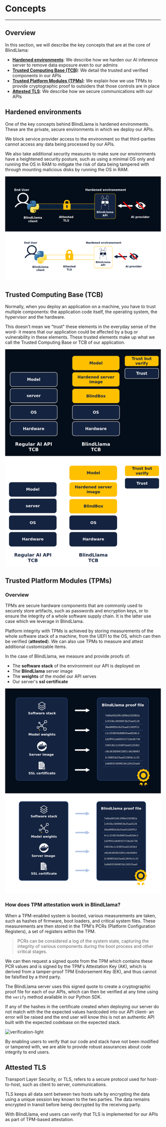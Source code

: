 # Concepts
________________________________________________________

## Overview

In this section, we will describe the key concepts that are at the core of BlindLlama:

+ [**Hardened environments**](#hardened-environments): We describe how we harden our AI inference server to remove data exposure even to our admins
+ [**Trusted Computing Base (TCB)**](#trusted-computing-base-tcb): We detail the trusted and verified components in our APIs
+ [**Trusted Platform Modules (TPMs)**](#trusted-platform-modules-tpms): We explain how we use TPMs to provide cryptographic proof to outsiders that those controls are in place
+ [**Attested TLS**](#attested-tls): We describe how we secure communications with our APIs

## Hardened environments

One of the key concepts behind BlindLlama is hardened environments. These are the private, secure environments in which we deploy our APIs.

We block service provider access to the environment so that third-parties cannot access any data being processed by our APIs.

We also take additional security measures to make sure our environments have a heightened security posture, such as using a minimal OS only and running the OS in RAM to mitigate the risk of data being tampered with through mounting malicious disks by running the OS in RAM.

![hardened-env-dark](../../assets/hardened-dark.png#only-dark)
![hardened-env-light](../../assets/hardened-light.png#only-light)

## Trusted Computing Base (TCB)

Normally, when you deploy an application on a machine, you have to trust multiple components: the application code itself, the operating system, the hypervisor and the hardware.

This doesn't mean we "trust" these elements in the everyday sense of the word- it means that our application could be affected by a bug or vulnerability in these elements. These trusted elements make up what we call the Trusted Computing Base or TCB of our application.

![tcb-dark](../../assets/TCB-dark.png#only-dark)
![tcb-light](../../assets/TCB-light.png#only-light)

## Trusted Platform Modules (TPMs)

### Overview

TPMs are secure hardware components that are commonly used to securely store artifacts, such as passwords and encryption keys, or to ensure the integrity of a whole software supply chain. It is the latter use case which we leverage in BlindLlama.

Platform integrity with TPMs is achieved by storing measurements of the whole software stack of a machine, from the UEFI to the OS, which can then be verified (**attested**). We can also use TPMs to measure and attest additional customizable items. 

In the case of BlindLlama, we measure and provide proofs of:
+ The **software stack** of the environment our API is deployed on
+ The **BlindLlama** server image
+ The **weights** of the model our API serves
+ Our server's **ssl certificate**

![proof-dark](../../assets/blindllama-proof-dark.png#only-dark)
![proof-light](../../assets/blindllama-proof-light.png#only-light)

### How does TPM attestation work in BlindLlama?

When a TPM-enabled system is booted, various measurements are taken, such as hashes of firmware, boot loaders, and critical system files. These measurements are then stored in the TPM's PCRs (Platform Configuration Registers), a set of registers within the TPM. 

> PCRs can be considered a log of the system state, capturing the integrity of various components during the boot process and other critical stages.

We can then request a signed quote from the TPM which contains these PCR values and is signed by the TPM's Attestation Key (AK), which is derived from a tamper-proof TPM Endorsement Key (EK), and thus cannot be falsified by a third party. 

The BlindLlama server uses this signed quote to create a cryptographic proof file for each of our APIs, which can then be verified at any time using the `verify` method available in our Python SDK.

If any of the hashes in the certificate created when deploying our server do not match with the the expected values hardcoded into our API client- an error will be raised and the end user will know this is not an authentic API built with the expected codebase on the expected stack.

![verification-light](../../assets/verification-cropped.png)

By enabling users to verify that our code and stack have not been modified or tampered with, we are able to provide robust assurances about code integrity to end users.


## Attested TLS

Transport Layer Security, or TLS, refers to a secure protocol used for host-to-host, such as client to server, communications.

TLS keeps all data sent between two hosts safe by encrypting the data using a unique session key known to the two parties. The data remains encrypted in transit before being decrypted by the receiving party.

With BlindLlama, end users can verify that TLS is implemented for our APIs as part of TPM-based attestation.